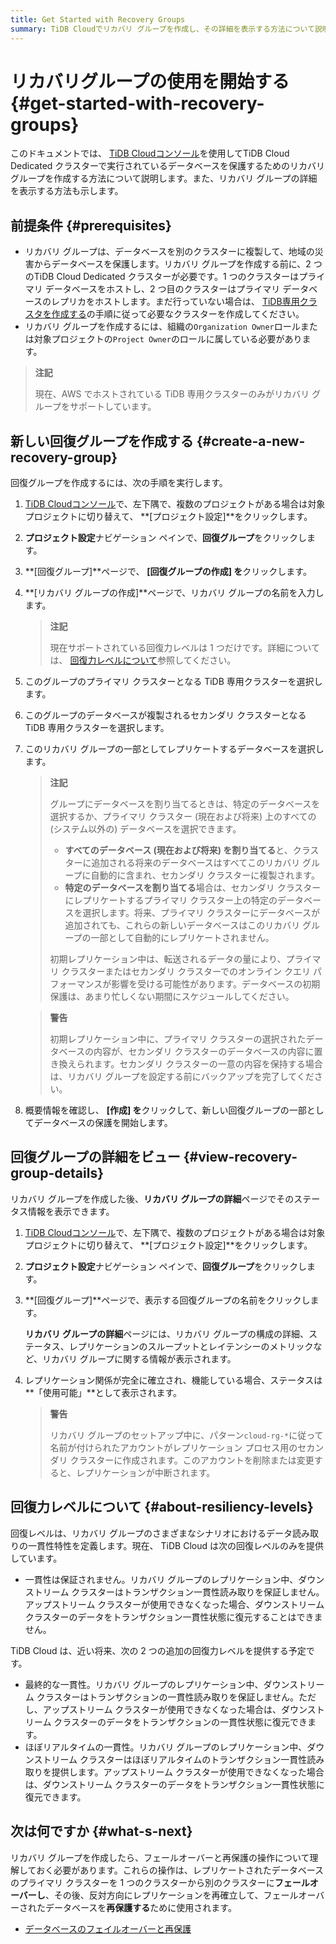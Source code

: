 ```yaml
---
title: Get Started with Recovery Groups
summary: TiDB Cloudでリカバリ グループを作成し、その詳細を表示する方法について説明します。
---
```


# リカバリグループの使用を開始する {#get-started-with-recovery-groups}

このドキュメントでは、 [TiDB Cloudコンソール](https://tidbcloud.com/)を使用してTiDB Cloud Dedicated クラスターで実行されているデータベースを保護するためのリカバリ グループを作成する方法について説明します。また、リカバリ グループの詳細を表示する方法も示します。

## 前提条件 {#prerequisites}

-   リカバリ グループは、データベースを別のクラスターに複製して、地域の災害からデータベースを保護します。リカバリ グループを作成する前に、2 つのTiDB Cloud Dedicated クラスターが必要です。1 つのクラスターはプライマリ データベースをホストし、2 つ目のクラスターはプライマリ データベースのレプリカをホストします。まだ行っていない場合は、 [TiDB専用クラスタを作成する](/tidb-cloud/create-tidb-cluster.md)の手順に従って必要なクラスターを作成してください。
-   リカバリ グループを作成するには、組織の`Organization Owner`ロールまたは対象プロジェクトの`Project Owner`のロールに属している必要があります。

> **注記**
>
> 現在、AWS でホストされている TiDB 専用クラスターのみがリカバリ グループをサポートしています。

## 新しい回復グループを作成する {#create-a-new-recovery-group}

回復グループを作成するには、次の手順を実行します。

1.  [TiDB Cloudコンソール](https://tidbcloud.com/)で、<mdsvgicon name="icon-left-projects">左下隅で、複数のプロジェクトがある場合は対象プロジェクトに切り替えて、 **[プロジェクト設定]**をクリックします。</mdsvgicon>

2.  **プロジェクト設定**ナビゲーション ペインで、**回復グループ**をクリックします。

3.  **[回復グループ]**ページで、 **[回復グループの作成] を**クリックします。

4.  **[リカバリ グループの作成]**ページで、リカバリ グループの名前を入力します。

    > **注記**
    >
    > 現在サポートされている回復力レベルは 1 つだけです。詳細については、 [回復力レベルについて](#about-resiliency-levels)参照してください。

5.  このグループのプライマリ クラスターとなる TiDB 専用クラスターを選択します。

6.  このグループのデータベースが複製されるセカンダリ クラスターとなる TiDB 専用クラスターを選択します。

7.  このリカバリ グループの一部としてレプリケートするデータベースを選択します。

    > **注記**
    >
    > グループにデータベースを割り当てるときは、特定のデータベースを選択するか、プライマリ クラスター (現在および将来) 上のすべての (システム以外の) データベースを選択できます。
    >
    > -   **すべてのデータベース (現在および将来) を割り当てる**と、クラスターに追加される将来のデータベースはすべてこのリカバリ グループに自動的に含まれ、セカンダリ クラスターに複製されます。
    > -   **特定のデータベースを割り当てる**場合は、セカンダリ クラスターにレプリケートするプライマリ クラスター上の特定のデータベースを選択します。将来、プライマリ クラスターにデータベースが追加されても、これらの新しいデータベースはこのリカバリ グループの一部として自動的にレプリケートされません。
    >
    > 初期レプリケーション中は、転送されるデータの量により、プライマリ クラスターまたはセカンダリ クラスターでのオンライン クエリ パフォーマンスが影響を受ける可能性があります。データベースの初期保護は、あまり忙しくない期間にスケジュールしてください。

    > **警告**
    >
    > 初期レプリケーション中に、プライマリ クラスターの選択されたデータベースの内容が、セカンダリ クラスターのデータベースの内容に置き換えられます。セカンダリ クラスターの一意の内容を保持する場合は、リカバリ グループを設定する前にバックアップを完了してください。

8.  概要情報を確認し、 **[作成] を**クリックして、新しい回復グループの一部としてデータベースの保護を開始します。

## 回復グループの詳細をビュー {#view-recovery-group-details}

リカバリ グループを作成した後、**リカバリ グループの詳細**ページでそのステータス情報を表示できます。

1.  [TiDB Cloudコンソール](https://tidbcloud.com/)で、<mdsvgicon name="icon-left-projects">左下隅で、複数のプロジェクトがある場合は対象プロジェクトに切り替えて、 **[プロジェクト設定]**をクリックします。</mdsvgicon>

2.  **プロジェクト設定**ナビゲーション ペインで、**回復グループ**をクリックします。

3.  **[回復グループ]**ページで、表示する回復グループの名前をクリックします。

    **リカバリ グループの詳細**ページには、リカバリ グループの構成の詳細、ステータス、レプリケーションのスループットとレイテンシーのメトリックなど、リカバリ グループに関する情報が表示されます。

4.  レプリケーション関係が完全に確立され、機能している場合、ステータスは**「使用可能」**として表示されます。

    > **警告**
    >
    > リカバリ グループのセットアップ中に、パターン`cloud-rg-*`に従って名前が付けられたアカウントがレプリケーション プロセス用のセカンダリ クラスターに作成されます。このアカウントを削除または変更すると、レプリケーションが中断されます。

## 回復力レベルについて {#about-resiliency-levels}

回復レベルは、リカバリ グループのさまざまなシナリオにおけるデータ読み取りの一貫性特性を定義します。現在、 TiDB Cloud は次の回復レベルのみを提供しています。

-   一貫性は保証されません。リカバリ グループのレプリケーション中、ダウンストリーム クラスターはトランザクション一貫性読み取りを保証しません。アップストリーム クラスターが使用できなくなった場合、ダウンストリーム クラスターのデータをトランザクション一貫性状態に復元することはできません。

TiDB Cloud は、近い将来、次の 2 つの追加の回復力レベルを提供する予定です。

-   最終的な一貫性。リカバリ グループのレプリケーション中、ダウンストリーム クラスターはトランザクションの一貫性読み取りを保証しません。ただし、アップストリーム クラスターが使用できなくなった場合は、ダウンストリーム クラスターのデータをトランザクションの一貫性状態に復元できます。
-   ほぼリアルタイムの一貫性。リカバリ グループのレプリケーション中、ダウンストリーム クラスターはほぼリアルタイムのトランザクション一貫性読み取りを提供します。アップストリーム クラスターが使用できなくなった場合は、ダウンストリーム クラスターのデータをトランザクション一貫性状態に復元できます。

## 次は何ですか {#what-s-next}

リカバリ グループを作成したら、フェールオーバーと再保護の操作について理解しておく必要があります。これらの操作は、レプリケートされたデータベースのプライマリ クラスターを 1 つのクラスターから別のクラスターに**フェールオーバーし**、その後、反対方向にレプリケーションを再確立して、フェールオーバーされたデータベースを**再保護する**ために使用されます。

-   [データベースのフェイルオーバーと再保護](/tidb-cloud/recovery-group-failover.md)
